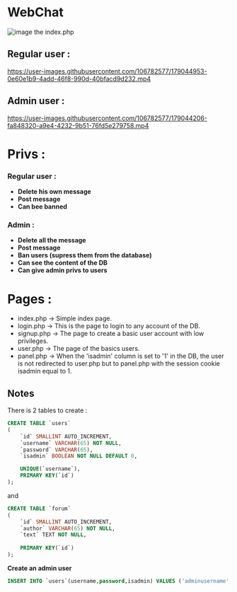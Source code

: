 # WebChat

![image](https://user-images.githubusercontent.com/106782577/179045660-c9d4dea8-d606-4086-8c22-aab2a0abbc97.png)
the index.php

## Regular user :

https://user-images.githubusercontent.com/106782577/179044953-0e60e1b9-4add-46f8-990d-40bfacd9d232.mp4


## Admin user :

https://user-images.githubusercontent.com/106782577/179044206-fa848320-a9e4-4232-9b51-76fd5e279758.mp4




# Privs :

### Regular user :

- **Delete his own message**  
- **Post message**      
- **Can bee banned**      

### Admin :

- **Delete all the message**   
- **Post message**   
- **Ban users (supress them from the database)**   
- **Can see the content of the DB**    
- **Can give admin privs to users**   


# Pages :

- index.php -> Simple index page.    
- login.php -> This is the page to login to any account of the DB.       
- signup.php -> The page to create a basic user account with low privileges.             
- user.php -> The page of the basics users.      
- panel.php -> When the 'isadmin' column is set to '1' in the DB, the user is not redirected to user.php but to panel.php with the session cookie isadmin equal to 1.   


## Notes

There is 2 tables to create :
```sql
CREATE TABLE `users`
(
    `id` SMALLINT AUTO_INCREMENT,  
    `username` VARCHAR(65) NOT NULL,  
    `password` VARCHAR(65),
    `isadmin` BOOLEAN NOT NULL DEFAULT 0,  

    UNIQUE(`username`),
    PRIMARY KEY(`id`)
);
```

and

```sql
CREATE TABLE `forum`
(
    `id` SMALLINT AUTO_INCREMENT,
    `author` VARCHAR(65) NOT NULL,
    `text` TEXT NOT NULL,
  
    PRIMARY KEY(`id`)
);
```

**Create an admin user**

```sql
INSERT INTO `users`(username,password,isadmin) VALUES ('adminusername','adminpassword',1);
```
